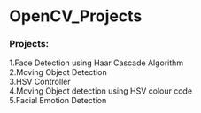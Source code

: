 # OpenCV_Projects
### Projects:
1.Face Detection using Haar Cascade Algorithm<br>
2.Moving Object Detection<br>
3.HSV Controller<br>
4.Moving Object detection using HSV colour code<br>
5.Facial Emotion Detection

